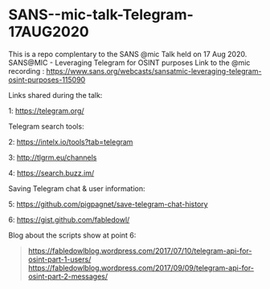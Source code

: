 # SANS--mic-talk-Telegram-17AUG2020

This is a repo complentary to the SANS @mic Talk held on 17 Aug 2020.
SANS@MIC - Leveraging Telegram for OSINT purposes
Link to the @mic recording : https://www.sans.org/webcasts/sansatmic-leveraging-telegram-osint-purposes-115090

Links shared during the talk:

1: https://telegram.org/

Telegram search tools:


2: https://intelx.io/tools?tab=telegram

3: http://tlgrm.eu/channels

4: https://search.buzz.im/

Saving Telegram chat & user information:

5: https://github.com/pigpagnet/save-telegram-chat-history

6: https://gist.github.com/fabledowl/ 

Blog about the scripts show at point 6:


> https://fabledowlblog.wordpress.com/2017/07/10/telegram-api-for-osint-part-1-users/
> https://fabledowlblog.wordpress.com/2017/09/09/telegram-api-for-osint-part-2-messages/

